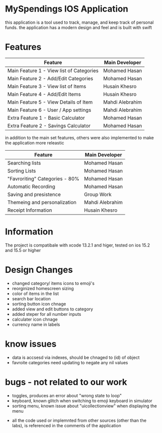 # MySpendings IOS Application
this application is a tool used to track, manage, and keep track of personal funds. the application has a modern design and feel and is built with swift

# Features

| Feature | Main Developer |
|---|---|
| Main Feature 1 - View list of Categories | Mohamed Hasan |
| Main Feature 2 - Add/Edit Categories | Mohamed Hasan |
| Main Feature 3 - View list of Items | Husain Khesro |
| Main Feature 4 - Add/Edit Items | Husain Khesro |
| Main Feature 5 - View Details of Item | Mahdi Alebrahim | 
| Main Feature 6 - User / App settings | Mahdi Alebrahim |
| Extra Feature 1 - Basic Calculator | Mohamed Hasan |
| Extra Feature 2 - Savings Calculator  | Mohamed Hasan |

in addition to the main set features, others were also implemented to make the application more releastic 

| Feature | Main Developer |
|---|---|
| Searching lists | Mohamed Hasan |
| Sorting Lists | Mohamed Hasan |
| "Favroriting" Categories - 80% | Mohamed Hasan |
| Automatic Recording | Mohamed Hasan |
| Saving and presistence | Group Work |
| Themeing and personalization | Mahdi Alebrahim |
| Receipt Information | Husain Khesro |

# Information
The project is compatibale with xcode 13.2.1 and higer, tested on ios 15.2 and 15.5 or higher

# Design Changes
- changed category/ items icons to emoji's 
- reorginized homescreen sizing 
- color of items in the list
- search bar location 
- sorting button icon chnage 
- added view and edit buttons to category 
- added steper for all number inputs 
- calculater icon chnage
- currency name in labels 


# know issues 
- data is accsesd via indexes, should be chnaged to (id) of object
- favroite categories need updating to negate any nil values 

# bugs - not related to our work 
- toggles, produces an error about "wrong state to loop"
- keyboard, known glitch when switching to emoji keyboard in simulator
- sorting menu, known issue about "uicollectionview" when displaying the menu

* all the code used or implemnted from other sources (other than the labs), is referenced in the comments of the application
